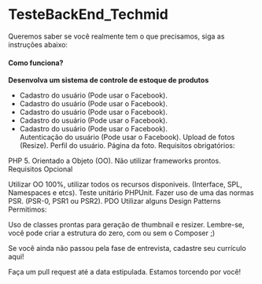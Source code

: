 # TesteBackEnd_Techmid
Queremos saber se você realmente tem o que precisamos, siga as instruções abaixo:

<h4>Como funciona?</h4>

<strong>Desenvolva um sistema de controle de estoque de produtos</strong>

<ul>
  <li>Cadastro do usuário (Pode usar o Facebook).</li>
  <li>Cadastro do usuário (Pode usar o Facebook).</li>
  <li>Cadastro do usuário (Pode usar o Facebook).</li>
  <li>Cadastro do usuário (Pode usar o Facebook).</li><li>Cadastro do usuário (Pode usar o Facebook).</li>
  Autenticação do usuário (Pode usar o Facebook).
  Upload de fotos (Resize).
  Perfil do usuário.
  Página da foto.
  Requisitos obrigatórios:
</ul>

PHP 5.
Orientado a Objeto (OO).
Não utilizar frameworks prontos.
Requisitos Opcional

Utilizar OO 100%, utilizar todos os recursos disponiveis. (Interface, SPL, Namespaces e etcs).
Teste unitário PHPUnit.
Fazer uso de uma das normas PSR. (PSR-0, PSR1 ou PSR2).
PDO
Utilizar alguns Design Patterns
Permitimos:

Uso de classes prontas para geração de thumbnail e resizer.
Lembre-se, você pode criar a estrutura do zero, com ou sem o Composer ;)

Se você ainda não passou pela fase de entrevista, cadastre seu currículo aqui!

Faça um pull request até a data estipulada.
Estamos torcendo por você!
